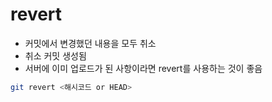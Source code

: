 # revert

- 커밋에서 변경했던 내용을 모두 취소
- 취소 커밋 생성됨
- 서버에 이미 업로드가 된 사항이라면 revert를 사용하는 것이 좋음

```bash
git revert <해시코드 or HEAD>
```
